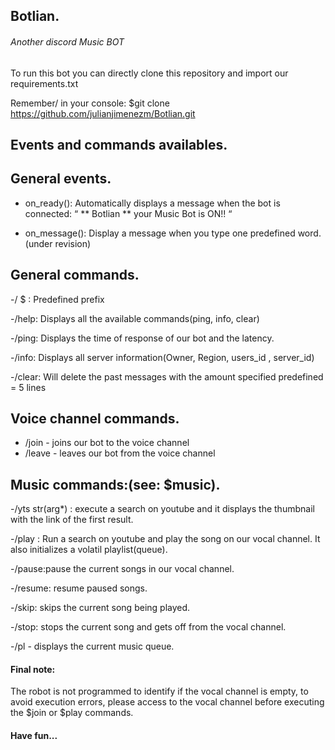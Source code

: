 ## Botlian.
###### Another discord Music BOT





To run this bot you can directly clone this repository and import our requirements.txt

Remember/
in your console: $git clone https://github.com/julianjimenezm/Botlian.git

## Events and commands availables.

## General events.
- on_ready(): Automatically displays a message when the bot is connected:
          “ ** Botlian ** your Music Bot is ON!! “

- on_message(): Display a message when you type one predefined word. (under revision)


## General commands.
-/ $ : Predefined prefix

-/help: Displays all the available commands(ping, info, clear)

-/ping: Displays the time of response of our bot and the latency.

-/info: Displays all server information(Owner, Region, users_id , server_id)

-/clear: Will delete the past messages with the amount specified predefined = 5 lines

## Voice channel commands.
- /join - joins our bot to the voice channel
- /leave - leaves our bot from the voice channel

## Music commands:(see: $music).

-/yts str(arg*) : execute a search on youtube and it displays the thumbnail with the link of  the first result.

-/play : Run a search on youtube and play the song on our vocal channel. It also  initializes a volatil playlist(queue).

-/pause:pause the current songs in our vocal channel.

-/resume: resume paused songs.

-/skip:  skips the current song being played.

-/stop:  stops the current song and gets off from the vocal channel.

-/pl - displays the current music queue.



#### Final note: 
The robot is not programmed to identify if the vocal channel is empty, to avoid execution errors, 
please access to the vocal channel before executing the $join or $play commands.






#### Have fun...
